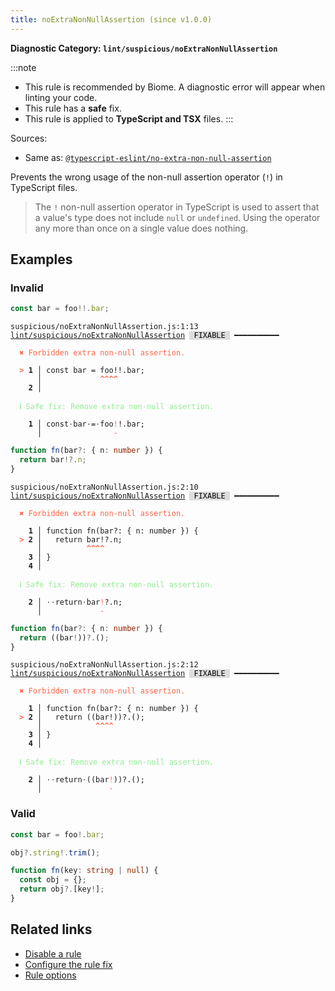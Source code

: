 ```yaml
---
title: noExtraNonNullAssertion (since v1.0.0)
---
```


**Diagnostic Category: `lint/suspicious/noExtraNonNullAssertion`**

:::note
- This rule is recommended by Biome. A diagnostic error will appear when linting your code.
- This rule has a **safe** fix.
- This rule is applied to **TypeScript and TSX** files.
:::

Sources: 
- Same as: <a href="https://typescript-eslint.io/rules/no-extra-non-null-assertion" target="_blank"><code>@typescript-eslint/no-extra-non-null-assertion</code></a>

Prevents the wrong usage of the non-null assertion operator (`!`) in TypeScript files.

>The `!` non-null assertion operator in TypeScript is used to assert that a value's type does not include `null` or `undefined`. Using the operator any more than once on a single value does nothing.


## Examples

### Invalid

```ts
const bar = foo!!.bar;
```

<pre class="language-text"><code class="language-text">suspicious/noExtraNonNullAssertion.js:1:13 <a href="https://biomejs.dev/linter/rules/no-extra-non-null-assertion">lint/suspicious/noExtraNonNullAssertion</a> <span style="color: #000; background-color: #ddd;"> FIXABLE </span> ━━━━━━━━━━

<strong><span style="color: Tomato;">  </span></strong><strong><span style="color: Tomato;">✖</span></strong> <span style="color: Tomato;">Forbidden extra non-null assertion.</span>
  
<strong><span style="color: Tomato;">  </span></strong><strong><span style="color: Tomato;">&gt;</span></strong> <strong>1 │ </strong>const bar = foo!!.bar;
   <strong>   │ </strong>            <strong><span style="color: Tomato;">^</span></strong><strong><span style="color: Tomato;">^</span></strong><strong><span style="color: Tomato;">^</span></strong><strong><span style="color: Tomato;">^</span></strong>
    <strong>2 │ </strong>
  
<strong><span style="color: lightgreen;">  </span></strong><strong><span style="color: lightgreen;">ℹ</span></strong> <span style="color: lightgreen;">Safe fix</span><span style="color: lightgreen;">: </span><span style="color: lightgreen;">Remove extra non-null assertion.</span>
  
<strong>  </strong><strong>  1 │ </strong>const<span style="opacity: 0.8;">·</span>bar<span style="opacity: 0.8;">·</span>=<span style="opacity: 0.8;">·</span>foo<span style="color: Tomato;">!</span>!.bar;
<strong>  </strong><strong>    │ </strong>               <span style="color: Tomato;">-</span>      
</code></pre>

```ts
function fn(bar?: { n: number }) {
  return bar!?.n;
}
```

<pre class="language-text"><code class="language-text">suspicious/noExtraNonNullAssertion.js:2:10 <a href="https://biomejs.dev/linter/rules/no-extra-non-null-assertion">lint/suspicious/noExtraNonNullAssertion</a> <span style="color: #000; background-color: #ddd;"> FIXABLE </span> ━━━━━━━━━━

<strong><span style="color: Tomato;">  </span></strong><strong><span style="color: Tomato;">✖</span></strong> <span style="color: Tomato;">Forbidden extra non-null assertion.</span>
  
    <strong>1 │ </strong>function fn(bar?: { n: number }) {
<strong><span style="color: Tomato;">  </span></strong><strong><span style="color: Tomato;">&gt;</span></strong> <strong>2 │ </strong>  return bar!?.n;
   <strong>   │ </strong>         <strong><span style="color: Tomato;">^</span></strong><strong><span style="color: Tomato;">^</span></strong><strong><span style="color: Tomato;">^</span></strong><strong><span style="color: Tomato;">^</span></strong>
    <strong>3 │ </strong>}
    <strong>4 │ </strong>
  
<strong><span style="color: lightgreen;">  </span></strong><strong><span style="color: lightgreen;">ℹ</span></strong> <span style="color: lightgreen;">Safe fix</span><span style="color: lightgreen;">: </span><span style="color: lightgreen;">Remove extra non-null assertion.</span>
  
<strong>  </strong><strong>  2 │ </strong><span style="opacity: 0.8;">·</span><span style="opacity: 0.8;">·</span>return<span style="opacity: 0.8;">·</span>bar<span style="color: Tomato;">!</span>?.n;
<strong>  </strong><strong>    │ </strong>            <span style="color: Tomato;">-</span>    
</code></pre>

```ts
function fn(bar?: { n: number }) {
  return ((bar!))?.();
}
```

<pre class="language-text"><code class="language-text">suspicious/noExtraNonNullAssertion.js:2:12 <a href="https://biomejs.dev/linter/rules/no-extra-non-null-assertion">lint/suspicious/noExtraNonNullAssertion</a> <span style="color: #000; background-color: #ddd;"> FIXABLE </span> ━━━━━━━━━━

<strong><span style="color: Tomato;">  </span></strong><strong><span style="color: Tomato;">✖</span></strong> <span style="color: Tomato;">Forbidden extra non-null assertion.</span>
  
    <strong>1 │ </strong>function fn(bar?: { n: number }) {
<strong><span style="color: Tomato;">  </span></strong><strong><span style="color: Tomato;">&gt;</span></strong> <strong>2 │ </strong>  return ((bar!))?.();
   <strong>   │ </strong>           <strong><span style="color: Tomato;">^</span></strong><strong><span style="color: Tomato;">^</span></strong><strong><span style="color: Tomato;">^</span></strong><strong><span style="color: Tomato;">^</span></strong>
    <strong>3 │ </strong>}
    <strong>4 │ </strong>
  
<strong><span style="color: lightgreen;">  </span></strong><strong><span style="color: lightgreen;">ℹ</span></strong> <span style="color: lightgreen;">Safe fix</span><span style="color: lightgreen;">: </span><span style="color: lightgreen;">Remove extra non-null assertion.</span>
  
<strong>  </strong><strong>  2 │ </strong><span style="opacity: 0.8;">·</span><span style="opacity: 0.8;">·</span>return<span style="opacity: 0.8;">·</span>((bar<span style="color: Tomato;">!</span>))?.();
<strong>  </strong><strong>    │ </strong>              <span style="color: Tomato;">-</span>       
</code></pre>

### Valid

```ts
const bar = foo!.bar;

obj?.string!.trim();

function fn(key: string | null) {
  const obj = {};
  return obj?.[key!];
}
```

## Related links

- [Disable a rule](/linter/#disable-a-lint-rule)
- [Configure the rule fix](/linter#configure-the-rule-fix)
- [Rule options](/linter/#rule-options)
